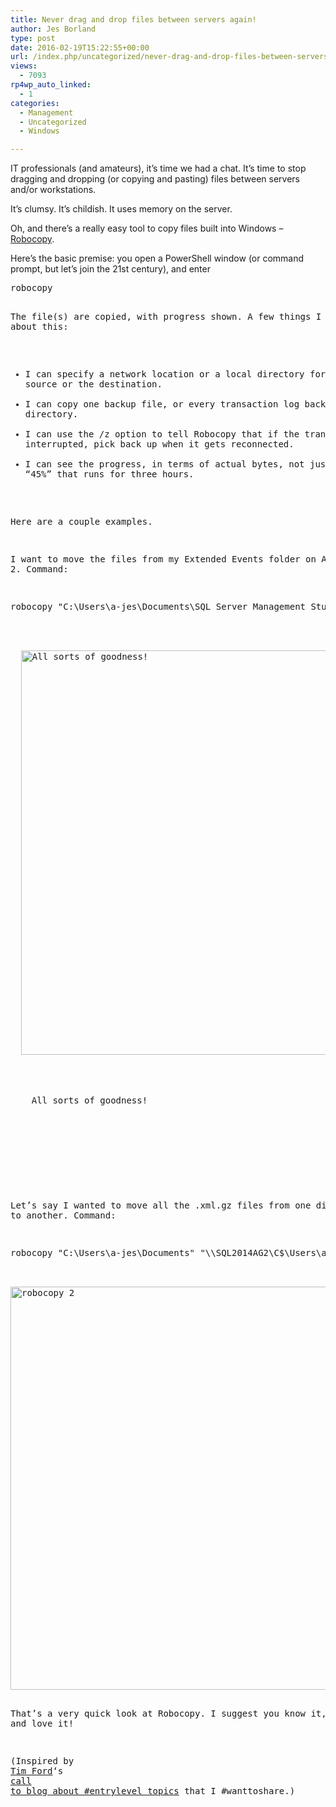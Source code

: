 ```yaml
---
title: Never drag and drop files between servers again!
author: Jes Borland
type: post
date: 2016-02-19T15:22:55+00:00
url: /index.php/uncategorized/never-drag-and-drop-files-between-servers-again/
views:
  - 7093
rp4wp_auto_linked:
  - 1
categories:
  - Management
  - Uncategorized
  - Windows

---
```

IT professionals (and amateurs), it&#8217;s time we had a chat. It&#8217;s time to stop dragging and dropping (or copying and pasting) files between servers and/or workstations.

It&#8217;s clumsy. It&#8217;s childish. It uses memory on the server.

Oh, and there&#8217;s a really easy tool to copy files built into Windows &#8211; <a href="https://technet.microsoft.com/en-us/library/cc733145.aspx" target="_blank">Robocopy</a>.

Here&#8217;s the basic premise: you open a PowerShell window (or command prompt, but let&#8217;s join the 21st century), and enter

<pre>robocopy <source directory&gt; <destination directory&gt; <optional: file name&gt; /<options&gt;</pre>

The file(s) are copied, with progress shown. A few things I love about this:

  * I can specify a network location or a local directory for either the source or the destination.
  * I can copy one backup file, or every transaction log backup in the directory.
  * I can use the /z option to tell Robocopy that if the transfer gets interrupted, pick back up when it gets reconnected.
  * I can see the progress, in terms of actual bytes, not just Windows&#8217;s &#8220;45%&#8221; that runs for three hours.

Here are a couple examples.

I want to move the files from my Extended Events folder on AG1 to AG 2. Command:

<pre>robocopy "C:\Users\a-jes\Documents\SQL Server Management Studio\Extended Events" "\\SQL2014AG2\C$\Users\a-jes\Documents\SQL Server Management Studio" /z</pre>

<div id="attachment_4389" style="width: 885px" class="wp-caption aligncenter">
  <img class="wp-image-4389 size-full" src="/wp-content/uploads/2016/02/robocopy-1.png" alt="All sorts of goodness!" width="875" height="647" srcset="/wp-content/uploads/2016/02/robocopy-1.png 875w, /wp-content/uploads/2016/02/robocopy-1-300x221.png 300w" sizes="(max-width: 875px) 100vw, 875px" />
  
  <p class="wp-caption-text">
    All sorts of goodness!
  </p>
</div>

&nbsp;

Let&#8217;s say I wanted to move all the .xml.gz files from one directory to another. Command:

<pre>robocopy "C:\Users\a-jes\Documents" "\\SQL2014AG2\C$\Users\a-jes\Documents" *.xml.gz /z </pre>

<img class="aligncenter wp-image-4390 size-full" src="/wp-content/uploads/2016/02/robocopy-2.png" alt="robocopy 2" width="883" height="645" srcset="/wp-content/uploads/2016/02/robocopy-2.png 883w, /wp-content/uploads/2016/02/robocopy-2-300x219.png 300w" sizes="(max-width: 883px) 100vw, 883px" />

That&#8217;s a very quick look at Robocopy. I suggest you know it, use it, and love it!

(Inspired by <a href="https://twitter.com/sqlagentman" target="_blank">Tim Ford</a>&#8216;s <a href="http://thesqlagentman.com/2016/01/entry-level-content/" target="_blank">call to blog about #entrylevel topics</a> that I #wanttoshare.)